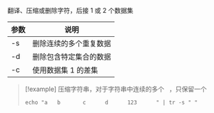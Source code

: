 翻译、压缩或删除字符，后接 1 或 2 个数据集

| 参数  | 说明          |
| --- | ----------- |
| -s  | 删除连续的多个重复数据 |
| -d  | 删除包含特定集合的数据 |
| -c  | 使用数据集 1 的差集 |


> [!example] 压缩字符串，对于字符串中连续的多个 ` `，只保留一个 ` `
> ```shell
> echo "a   b       c      d      123      " | tr -s " "
> ```
